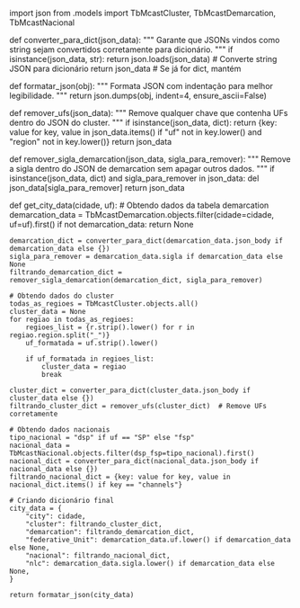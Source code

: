 import json
from .models import TbMcastCluster, TbMcastDemarcation, TbMcastNacional

def converter_para_dict(json_data):
    """ Garante que JSONs vindos como string sejam convertidos corretamente para dicionário. """
    if isinstance(json_data, str):
        return json.loads(json_data)  # Converte string JSON para dicionário
    return json_data  # Se já for dict, mantém

def formatar_json(obj):
    """ Formata JSON com indentação para melhor legibilidade. """
    return json.dumps(obj, indent=4, ensure_ascii=False)

def remover_ufs(json_data):
    """ Remove qualquer chave que contenha UFs dentro do JSON do cluster. """
    if isinstance(json_data, dict):
        return {key: value for key, value in json_data.items() if "uf" not in key.lower() and "region" not in key.lower()}
    return json_data

def remover_sigla_demarcation(json_data, sigla_para_remover):
    """ Remove a sigla dentro do JSON de demarcation sem apagar outros dados. """
    if isinstance(json_data, dict) and sigla_para_remover in json_data:
        del json_data[sigla_para_remover]
    return json_data

def get_city_data(cidade, uf):
    # Obtendo dados da tabela demarcation
    demarcation_data = TbMcastDemarcation.objects.filter(cidade=cidade, uf=uf).first()
    if not demarcation_data:
        return None

    demarcation_dict = converter_para_dict(demarcation_data.json_body if demarcation_data else {})
    sigla_para_remover = demarcation_data.sigla if demarcation_data else None
    filtrando_demarcation_dict = remover_sigla_demarcation(demarcation_dict, sigla_para_remover)

    # Obtendo dados do cluster
    todas_as_regioes = TbMcastCluster.objects.all()
    cluster_data = None
    for regiao in todas_as_regioes:
        regioes_list = {r.strip().lower() for r in regiao.region.split("_")}
        uf_formatada = uf.strip().lower()

        if uf_formatada in regioes_list:
            cluster_data = regiao
            break

    cluster_dict = converter_para_dict(cluster_data.json_body if cluster_data else {})
    filtrando_cluster_dict = remover_ufs(cluster_dict)  # Remove UFs corretamente

    # Obtendo dados nacionais
    tipo_nacional = "dsp" if uf == "SP" else "fsp"
    nacional_data = TbMcastNacional.objects.filter(dsp_fsp=tipo_nacional).first()
    nacional_dict = converter_para_dict(nacional_data.json_body if nacional_data else {})
    filtrando_nacional_dict = {key: value for key, value in nacional_dict.items() if key == "channels"}

    # Criando dicionário final
    city_data = {
        "city": cidade,
        "cluster": filtrando_cluster_dict,
        "demarcation": filtrando_demarcation_dict,
        "federative_Unit": demarcation_data.uf.lower() if demarcation_data else None,
        "nacional": filtrando_nacional_dict,
        "nlc": demarcation_data.sigla.lower() if demarcation_data else None,
    }

    return formatar_json(city_data)
